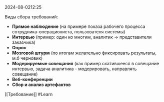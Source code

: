  2024-08-0212:25

Виды сбора требований:
- **Прямое наблюдение** (на примере показа рабочего процесса сотрудника-операциониста, пользователя системы)
- **Интервью** (пример: один ко многим, аналитик -> представители заказчика)
- **Опрос**
- **Мозговой штурм** (по итогам желательно фиксировать результаты, м.б черновик)
- **Модерируемые совещания** (как пример скатившееся в совещание интервью, задача аналитика - модерировать, направлять совещание)
- **Веб-конференции**
- **Сбор и анализ артефактов**

[[Требование]]
#Learn